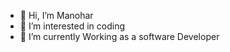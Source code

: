 - 👋 Hi, I’m Manohar 
- 👀 I’m interested in coding
- 🌱 I’m currently Working as a software Developer


<!---
manohar-19/manohar-19 is a ✨ special ✨ repository because its `README.md` (this file) appears on your GitHub profile.
You can click the Preview link to take a look at your changes.
--->
